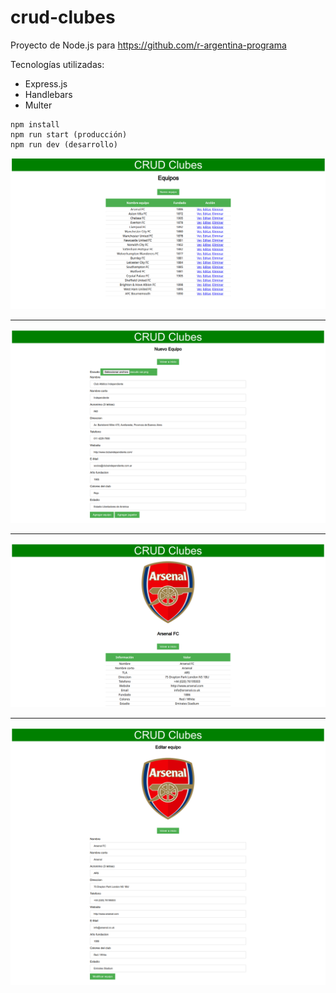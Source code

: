 # crud-clubes

Proyecto de Node.js para https://github.com/r-argentina-programa

Tecnologías utilizadas:
* Express.js
* Handlebars
* Multer

```
npm install  
npm run start (producción)  
npm run dev (desarrollo)  
```

![](./crud_clubes_home.png)

---

![](./crud_clubes_nuevo_club.png)

---

![](./crud_clubes_ver_club.png)

---

![](./crud_clubes_editar_club.png)
